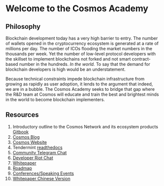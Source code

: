 # Welcome to the Cosmos Academy

## Philosophy

Blockchain development today has a very high barrier to entry. The number of wallets opened in the cryptocurrency ecosystem is generated at a rate of millions per day. The number of ICOs flooding the market numbers in the thousands per week. Yet the number of low-level protocol developers with the skillset to implement blockchains not forked and not smart contract-based number in the hundreds. *In the world.* To say that the demand for blockchain developers is high would be an understatement.

Because technical constraints impede blockchain infrastructure from growing as rapidly as user adoption, it lends to the argument that indeed, we are in a bubble. The Cosmos Academy seeks to bridge that gap where the R&D team at Cosmos will educate and train the best and brightest minds in the world to become blockchain implementers.

## Resources

1. Introductory outline to the Cosmos Network and its ecosystem products [Gitbook](https://cosmos-network.gitbooks.io/cosmos-academy/content/)
2. [Cosmos Blog](https://blog.cosmos.network)
3. [Cosmos Website](https://cosmos.network)
4. Tendermint [readthedocs](http://tendermint.readthedocs.io/projects/tools/en/master/index.html)
5. [Community Telegram Chat](https://t.me/cosmosproject)
6. [Developer Riot Chat](https://riot.cosmos.network)
7. [Whitepaper](https://cosmos.network/whitepaper) 
8. [Roadmap](https://cosmos.network/roadmap)
9. [Conferences/Speaking Events](https://cosmos.network/events)
10. [Whitepaper Chinese Version](https://github.com/bianjieai/translation/blob/master/Cosmos/Whitepaper_Chinese.md)   
